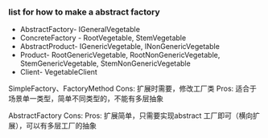 ### list for how to make a abstract factory

* AbstractFactory- IGeneralVegetable
* ConcreteFactory - RootVegetable, StemVegetable
* AbstractProduct- IGenericVegetable, INonGenericVegetable
* Product- RootGenericVegetable, RootNonGenericVegetable, StemGenericVegetable, StemNonGenericVegetable
* Client- VegetableClient

SimpleFactory、FactoryMethod
Cons: 扩展时需要，修改工厂类
Pros: 适合于场景单一类型，简单不同类型的，不能有多层抽象

AbstractFactory
Cons: 
Pros: 扩展简单，只需要实现abstract 工厂即可（横向扩展），可以有多层工厂的抽象